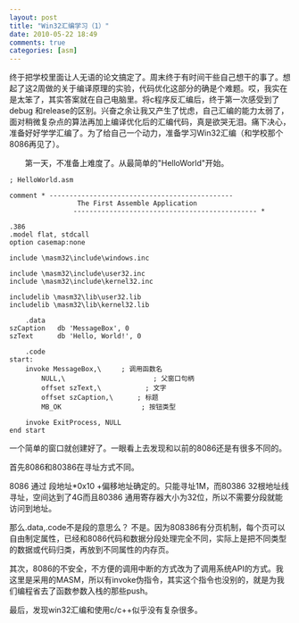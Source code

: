 ```yaml
---
layout: post
title: "Win32汇编学习（1）"
date: 2010-05-22 18:49
comments: true
categories: [asm]
---
```


终于把学校里面让人无语的论文搞定了。周末终于有时间干些自己想干的事了。想起了这2周做的关于编译原理的实验，代码优化这部分的确是个难题。哎，我实在是太笨了，其实答案就在自己电脑里。将c程序反汇编后，终于第一次感受到了debug 和release的区别。兴奋之余让我又产生了忧虑，自己汇编的能力太弱了，面对稍微复杂点的算法再加上编译优化后的汇编代码，真是欲哭无泪。痛下决心，准备好好学学汇编了。为了给自己一个动力，准备学习Win32汇编（和学校那个8086再见了）。

　　第一天，不准备上难度了。从最简单的"HelloWorld"开始。

	; HelloWorld.asm
	  
	comment * ----------------------------------------------
	                 The First Assemble Application
	                ---------------------------------------------- *
	  
	.386
	.model flat, stdcall
	option casemap:none
	  
	include \masm32\include\windows.inc
	  
	include \masm32\include\user32.inc
	include \masm32\include\kernel32.inc
	  
	includelib \masm32\lib\user32.lib
	includelib \masm32\lib\kernel32.lib
	  
	    .data
	szCaption   db 'MessageBox', 0
	szText      db 'Hello, World!', 0
	  
	    .code
	start:
	    invoke MessageBox,\     ; 调用函数名
	        NULL,\                      ; 父窗口句柄
	        offset szText,\           ; 文字
	        offset szCaption,\      ; 标题
	        MB_OK                    ; 按钮类型
	         
	    invoke ExitProcess, NULL
	end start

一个简单的窗口就创建好了。一眼看上去发现和以前的8086还是有很多不同的。

首先8086和80386在寻址方式不同。

8086 通过 段地址*0x10 +偏移地址确定的。只能寻址1M，而80386 32根地址线寻址，空间达到了4G而且80386 通用寄存器大小为32位，所以不需要分段就能访问到地址。

那么.data,.code不是段的意思么？ 不是。因为808386有分页机制，每个页可以自由制定属性，已经和8086代码和数据分段处理完全不同，实际上是把不同类型的数据或代码归类，再放到不同属性的内存页。

 其次，8086的不安全，不方便的调用中断的方式改为了调用系统API的方式。我这里是采用的MASM，所以有invoke伪指令，其实这个指令也没别的，就是为我们编程省去了函数参数入栈的那些push。

最后，发现win32汇编和使用c/c++似乎没有复杂很多。
